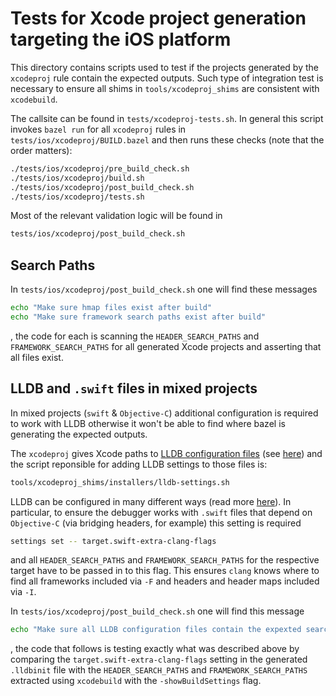 # Tests for Xcode project generation targeting the iOS platform

This directory contains scripts used to test if the projects generated by the `xcodeproj` rule contain the expected outputs. Such type of integration test is necessary to ensure all shims in `tools/xcodeproj_shims` are consistent with `xcodebuild`.

The callsite can be found in `tests/xcodeproj-tests.sh`. In general this script invokes `bazel run` for all `xcodeproj` rules in `tests/ios/xcodeproj/BUILD.bazel` and then runs these checks (note that the order matters):
```sh
./tests/ios/xcodeproj/pre_build_check.sh
./tests/ios/xcodeproj/build.sh
./tests/ios/xcodeproj/post_build_check.sh
./tests/ios/xcodeproj/tests.sh
```

Most of the relevant validation logic will be found in
```sh
tests/ios/xcodeproj/post_build_check.sh
```

## Search Paths

In `tests/ios/xcodeproj/post_build_check.sh` one will find these messages
```sh
echo "Make sure hmap files exist after build"
echo "Make sure framework search paths exist after build"
```
, the code for each is scanning the `HEADER_SEARCH_PATHS` and `FRAMEWORK_SEARCH_PATHS` for all generated Xcode projects and asserting that all files exist.

## LLDB and `.swift` files in mixed projects

In mixed projects (`swift` & `Objective-C`) additional configuration is required to work with LLDB otherwise it won't be able to find where bazel is generating the expected outputs.

The `xcodeproj` gives Xcode paths to [LLDB configuration files](https://lldb.llvm.org/man/lldb.html#configuration-files) (see [here](https://github.com/bazel-ios/rules_ios/blob/e696157d3003dc3aac2f0d7f3aa62f214fbcb0a0/rules/xcodeproj.bzl#L623-L628)) and the script reponsible for adding LLDB settings to those files is:
```sh
tools/xcodeproj_shims/installers/lldb-settings.sh
```

LLDB can be configured in many different ways (read more [here](https://github.com/apple/swift-lldb/blob/d74be846ef3e62de946df343e8c234bde93a8912/source/Target/TargetProperties.td#L169-L171)). In particular, to ensure the debugger works with `.swift` files that depend on `Objective-C` (via bridging headers, for example) this setting is required
```sh
settings set -- target.swift-extra-clang-flags
```
and all `HEADER_SEARCH_PATHS` and `FRAMEWORK_SEARCH_PATHS` for the respective target have to be passed in to this flag. This ensures `clang` knows where to find all frameworks included via `-F` and headers and header maps included via `-I`.

In `tests/ios/xcodeproj/post_build_check.sh` one will find this message
```sh
echo "Make sure all LLDB configuration files contain the expexted search paths"
```
, the code that follows is testing exactly what was described above by comparing the `target.swift-extra-clang-flags` setting in the generated `.lldbinit` file with the `HEADER_SEARCH_PATHS` and `FRAMEWORK_SEARCH_PATHS` extracted using `xcodebuild` with the `-showBuildSettings` flag.